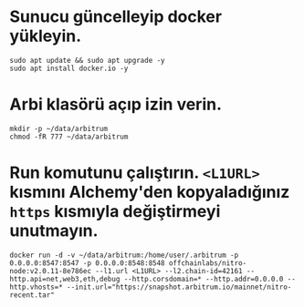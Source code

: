 # Sunucu güncelleyip docker yükleyin.

```
sudo apt update && sudo apt upgrade -y
sudo apt install docker.io -y
```

# Arbi klasörü açıp izin verin.

```
mkdir -p ~/data/arbitrum
chmod -fR 777 ~/data/arbitrum
```

# Run komutunu çalıştırın. `<L1URL>` kısmını Alchemy'den kopyaladığınız `https` kısmıyla değiştirmeyi unutmayın.

```
docker run -d -v ~/data/arbitrum:/home/user/.arbitrum -p 0.0.0.0:8547:8547 -p 0.0.0.0:8548:8548 offchainlabs/nitro-node:v2.0.11-8e786ec --l1.url <L1URL> --l2.chain-id=42161 --http.api=net,web3,eth,debug --http.corsdomain=* --http.addr=0.0.0.0 --http.vhosts=* --init.url="https://snapshot.arbitrum.io/mainnet/nitro-recent.tar"
```
